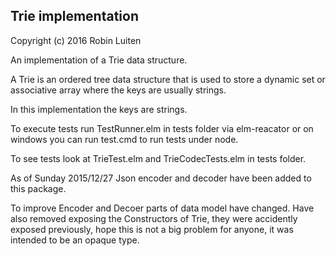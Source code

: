 ## Trie implementation

Copyright (c) 2016 Robin Luiten

An implementation of a Trie data structure.

A Trie is an ordered tree data structure that is used to store a dynamic
set or associative array where the keys are usually strings.

In this implementation the keys are strings.

To execute tests run TestRunner.elm in tests folder via elm-reacator or
on windows you can run test.cmd to run tests under node.

To see tests look at TrieTest.elm and TrieCodecTests.elm in tests folder.

As of Sunday 2015/12/27 Json encoder and decoder have been added to this package.

To improve Encoder and Decoer parts of data model have changed.
Have also removed exposing the Constructors of Trie, they were accidently exposed
previously, hope this is not a big problem for anyone, it was intended to be
an opaque type.
